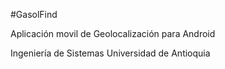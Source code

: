 #GasolFind

Aplicación movil de Geolocalización para Android

Ingeniería de Sistemas
Universidad de Antioquia